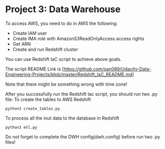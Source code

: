 # Project 3: Data Warehouse

To access AWS, you need to do in AWS the following:
- Create IAM user
- Create IMA role with AmazonS3ReadOnlyAccess access rights
- Get ARN
- Create and run Redshift cluster

You can use Redshift IaC script to achieve above goals. 

The script README Link is [https://github.com/san089/Udacity-Data-Engineering-Projects/blob/master/Redshift_IaC_README.md]

Note that there might be something wrong with time zone!

After you successfully run the Redshift Iac script, you should run two .py file:
To create the tables to AWS Redshift

    python3 create_tables.py

To process all the inut data to the database in Redshift

    python3 etl.py

Do not forget to complete the DWH config(dwh.config) before run two .py files!

